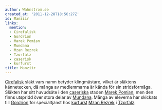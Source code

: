 ```yaml
---
author: Wahnstrom.se
created_at: '2011-12-28T18:56:27Z'
id: Manziir
links:
  mention:
  - Cirefalisk
  - Gordrion
  - Marek Pomian
  - Mundana
  - Mzan Rezrek
  - Tzorfalz
  - caserisk
  - kurfurst
title: Manziir
---
```


[Cirefalisk] släkt vars namn betyder klingmästare, vilket är släktens kännetecken, då många av
medlemmarna är kända för sin stridsförmåga. Släkten har sitt huvudsäte i den [caseriska] staden
[Marek Pomian], men den finns utspridd över stora delar av [Mundana]. Många av eleverna har skickats
till [Gordrion] för specialtjänst hos [kurfurst][] [Mzan Rezrek] i [Tzorfalz].

  [Cirefalisk]: Cirefalisk
  [caseriska]: caserisk
  [Marek Pomian]: Marek_Pomian
  [Mundana]: Mundana
  [Gordrion]: Gordrion
  [kurfurst]: kurfurst
  [Mzan Rezrek]: Mzan_Rezrek
  [Tzorfalz]: Tzorfalz